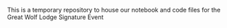 This is a temporary repository to house our notebook and code files for the Great Wolf Lodge Signature Event
